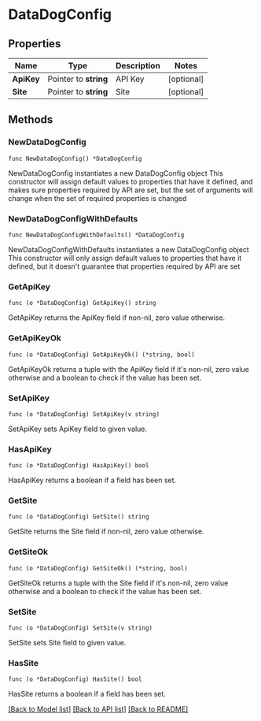 # DataDogConfig

## Properties

Name | Type | Description | Notes
------------ | ------------- | ------------- | -------------
**ApiKey** | Pointer to **string** | API Key | [optional] 
**Site** | Pointer to **string** | Site | [optional] 

## Methods

### NewDataDogConfig

`func NewDataDogConfig() *DataDogConfig`

NewDataDogConfig instantiates a new DataDogConfig object
This constructor will assign default values to properties that have it defined,
and makes sure properties required by API are set, but the set of arguments
will change when the set of required properties is changed

### NewDataDogConfigWithDefaults

`func NewDataDogConfigWithDefaults() *DataDogConfig`

NewDataDogConfigWithDefaults instantiates a new DataDogConfig object
This constructor will only assign default values to properties that have it defined,
but it doesn't guarantee that properties required by API are set

### GetApiKey

`func (o *DataDogConfig) GetApiKey() string`

GetApiKey returns the ApiKey field if non-nil, zero value otherwise.

### GetApiKeyOk

`func (o *DataDogConfig) GetApiKeyOk() (*string, bool)`

GetApiKeyOk returns a tuple with the ApiKey field if it's non-nil, zero value otherwise
and a boolean to check if the value has been set.

### SetApiKey

`func (o *DataDogConfig) SetApiKey(v string)`

SetApiKey sets ApiKey field to given value.

### HasApiKey

`func (o *DataDogConfig) HasApiKey() bool`

HasApiKey returns a boolean if a field has been set.

### GetSite

`func (o *DataDogConfig) GetSite() string`

GetSite returns the Site field if non-nil, zero value otherwise.

### GetSiteOk

`func (o *DataDogConfig) GetSiteOk() (*string, bool)`

GetSiteOk returns a tuple with the Site field if it's non-nil, zero value otherwise
and a boolean to check if the value has been set.

### SetSite

`func (o *DataDogConfig) SetSite(v string)`

SetSite sets Site field to given value.

### HasSite

`func (o *DataDogConfig) HasSite() bool`

HasSite returns a boolean if a field has been set.


[[Back to Model list]](../README.md#documentation-for-models) [[Back to API list]](../README.md#documentation-for-api-endpoints) [[Back to README]](../README.md)


